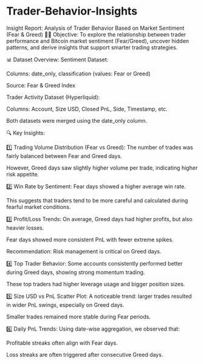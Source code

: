 # Trader-Behavior-Insights

Insight Report: Analysis of Trader Behavior Based on Market Sentiment (Fear & Greed)
👩‍💻 Objective:
To explore the relationship between trader performance and Bitcoin market sentiment (Fear/Greed), uncover hidden patterns, and derive insights that support smarter trading strategies.

📊 Dataset Overview:
Sentiment Dataset:

Columns: date_only, classification (values: Fear or Greed)

Source: Fear & Greed Index

Trader Activity Dataset (Hyperliquid):

Columns: Account, Size USD, Closed PnL, Side, Timestamp, etc.

Both datasets were merged using the date_only column.

🔍 Key Insights:

1️⃣ Trading Volume Distribution (Fear vs Greed):
The number of trades was fairly balanced between Fear and Greed days.

However, Greed days saw slightly higher volume per trade, indicating higher risk appetite.

2️⃣ Win Rate by Sentiment:
Fear days showed a higher average win rate.

This suggests that traders tend to be more careful and calculated during fearful market conditions.

3️⃣ Profit/Loss Trends:
On average, Greed days had higher profits, but also heavier losses.

Fear days showed more consistent PnL with fewer extreme spikes.

Recommendation: Risk management is critical on Greed days.

4️⃣ Top Trader Behavior:
Some accounts consistently performed better during Greed days, showing strong momentum trading.

These top traders had higher leverage usage and bigger position sizes.

5️⃣ Size USD vs PnL Scatter Plot:
A noticeable trend: larger trades resulted in wider PnL swings, especially on Greed days.

Smaller trades remained more stable during Fear periods.

6️⃣ Daily PnL Trends:
Using date-wise aggregation, we observed that:

Profitable streaks often align with Fear days.

Loss streaks are often triggered after consecutive Greed days.
